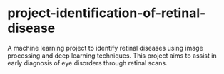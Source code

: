 # project-identification-of-retinal-disease
A machine learning project to identify retinal diseases using image processing and deep learning techniques. This project aims to assist in early diagnosis of eye disorders through retinal scans.
